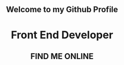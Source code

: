 <div align="center">
   <h2> Welcome to my Github Profile</h2>
   <h1>Front End Developer</h1>
   <h2 align="center" border-labelColor=gray"> FIND ME ONLINE </h2>
</div>
           
